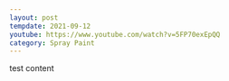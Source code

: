 ```yaml
---
layout: post
tempdate: 2021-09-12
youtube: https://www.youtube.com/watch?v=5FP70exEpQQ
category: Spray Paint
---
```

test content